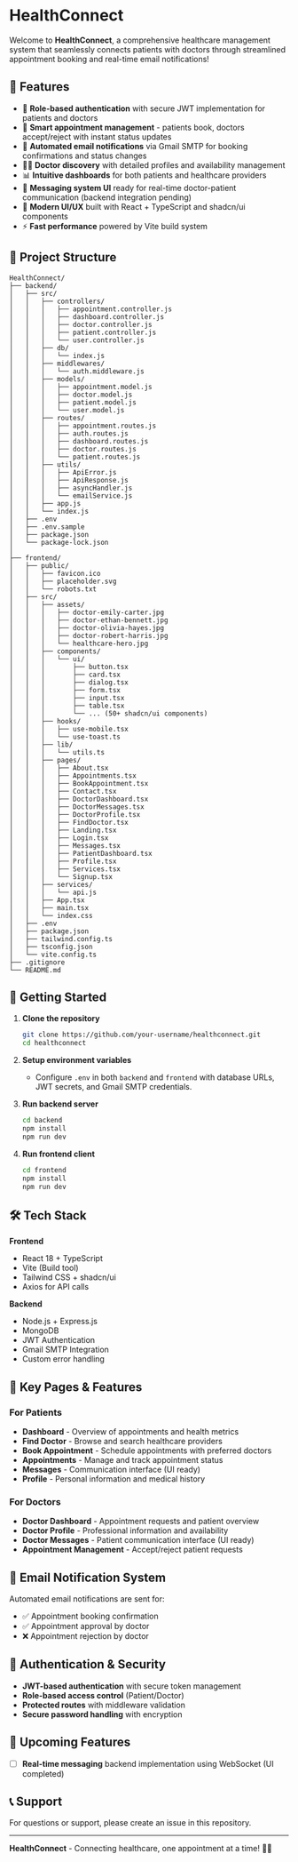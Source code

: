 # HealthConnect

Welcome to **HealthConnect**, a comprehensive healthcare management system that seamlessly connects patients with doctors through streamlined appointment booking and real-time email notifications!

## 🌟 Features

* 🔐 **Role-based authentication** with secure JWT implementation for patients and doctors
* 📅 **Smart appointment management** - patients book, doctors accept/reject with instant status updates
* 📧 **Automated email notifications** via Gmail SMTP for booking confirmations and status changes
* 👨‍⚕️ **Doctor discovery** with detailed profiles and availability management
* 📊 **Intuitive dashboards** for both patients and healthcare providers
* 💬 **Messaging system UI** ready for real-time doctor-patient communication (backend integration pending)
* 🎨 **Modern UI/UX** built with React + TypeScript and shadcn/ui components
* ⚡ **Fast performance** powered by Vite build system

## 📂 Project Structure

```
HealthConnect/
├── backend/
│   ├── src/
│   │   ├── controllers/
│   │   │   ├── appointment.controller.js
│   │   │   ├── dashboard.controller.js
│   │   │   ├── doctor.controller.js
│   │   │   ├── patient.controller.js
│   │   │   └── user.controller.js
│   │   ├── db/
│   │   │   └── index.js
│   │   ├── middlewares/
│   │   │   └── auth.middleware.js
│   │   ├── models/
│   │   │   ├── appointment.model.js
│   │   │   ├── doctor.model.js
│   │   │   ├── patient.model.js
│   │   │   └── user.model.js
│   │   ├── routes/
│   │   │   ├── appointment.routes.js
│   │   │   ├── auth.routes.js
│   │   │   ├── dashboard.routes.js
│   │   │   ├── doctor.routes.js
│   │   │   └── patient.routes.js
│   │   ├── utils/
│   │   │   ├── ApiError.js
│   │   │   ├── ApiResponse.js
│   │   │   ├── asyncHandler.js
│   │   │   └── emailService.js
│   │   ├── app.js
│   │   └── index.js
│   ├── .env
│   ├── .env.sample
│   ├── package.json
│   └── package-lock.json
│
├── frontend/
│   ├── public/
│   │   ├── favicon.ico
│   │   ├── placeholder.svg
│   │   └── robots.txt
│   ├── src/
│   │   ├── assets/
│   │   │   ├── doctor-emily-carter.jpg
│   │   │   ├── doctor-ethan-bennett.jpg
│   │   │   ├── doctor-olivia-hayes.jpg
│   │   │   ├── doctor-robert-harris.jpg
│   │   │   └── healthcare-hero.jpg
│   │   ├── components/
│   │   │   └── ui/
│   │   │       ├── button.tsx
│   │   │       ├── card.tsx
│   │   │       ├── dialog.tsx
│   │   │       ├── form.tsx
│   │   │       ├── input.tsx
│   │   │       ├── table.tsx
│   │   │       └── ... (50+ shadcn/ui components)
│   │   ├── hooks/
│   │   │   ├── use-mobile.tsx
│   │   │   └── use-toast.ts
│   │   ├── lib/
│   │   │   └── utils.ts
│   │   ├── pages/
│   │   │   ├── About.tsx
│   │   │   ├── Appointments.tsx
│   │   │   ├── BookAppointment.tsx
│   │   │   ├── Contact.tsx
│   │   │   ├── DoctorDashboard.tsx
│   │   │   ├── DoctorMessages.tsx
│   │   │   ├── DoctorProfile.tsx
│   │   │   ├── FindDoctor.tsx
│   │   │   ├── Landing.tsx
│   │   │   ├── Login.tsx
│   │   │   ├── Messages.tsx
│   │   │   ├── PatientDashboard.tsx
│   │   │   ├── Profile.tsx
│   │   │   ├── Services.tsx
│   │   │   └── Signup.tsx
│   │   ├── services/
│   │   │   └── api.js
│   │   ├── App.tsx
│   │   ├── main.tsx
│   │   └── index.css
│   ├── .env
│   ├── package.json
│   ├── tailwind.config.ts
│   ├── tsconfig.json
│   └── vite.config.ts
├── .gitignore
└── README.md
```

## 🚀 Getting Started

1. **Clone the repository**
   ```bash
   git clone https://github.com/your-username/healthconnect.git
   cd healthconnect
   ```

2. **Setup environment variables**
   * Configure `.env` in both `backend` and `frontend` with database URLs, JWT secrets, and Gmail SMTP credentials.

3. **Run backend server**
   ```bash
   cd backend
   npm install
   npm run dev
   ```

4. **Run frontend client**
   ```bash
   cd frontend
   npm install
   npm run dev
   ```

## 🛠️ Tech Stack

**Frontend**
* React 18 + TypeScript
* Vite (Build tool)
* Tailwind CSS + shadcn/ui
* Axios for API calls

**Backend**
* Node.js + Express.js
* MongoDB
* JWT Authentication
* Gmail SMTP Integration
* Custom error handling

## 📱 Key Pages & Features

### For Patients
* **Dashboard** - Overview of appointments and health metrics
* **Find Doctor** - Browse and search healthcare providers
* **Book Appointment** - Schedule appointments with preferred doctors
* **Appointments** - Manage and track appointment status
* **Messages** - Communication interface (UI ready)
* **Profile** - Personal information and medical history

### For Doctors
* **Doctor Dashboard** - Appointment requests and patient overview
* **Doctor Profile** - Professional information and availability
* **Doctor Messages** - Patient communication interface (UI ready)
* **Appointment Management** - Accept/reject patient requests

## 📧 Email Notification System

Automated email notifications are sent for:
* ✅ Appointment booking confirmation
* ✅ Appointment approval by doctor
* ❌ Appointment rejection by doctor

## 🔐 Authentication & Security

* **JWT-based authentication** with secure token management
* **Role-based access control** (Patient/Doctor)
* **Protected routes** with middleware validation
* **Secure password handling** with encryption

## 🚀 Upcoming Features

* [ ] **Real-time messaging** backend implementation using WebSocket (UI completed)

## 📞 Support

For questions or support, please create an issue in this repository.

---

**HealthConnect** - Connecting healthcare, one appointment at a time! 🏥✨
